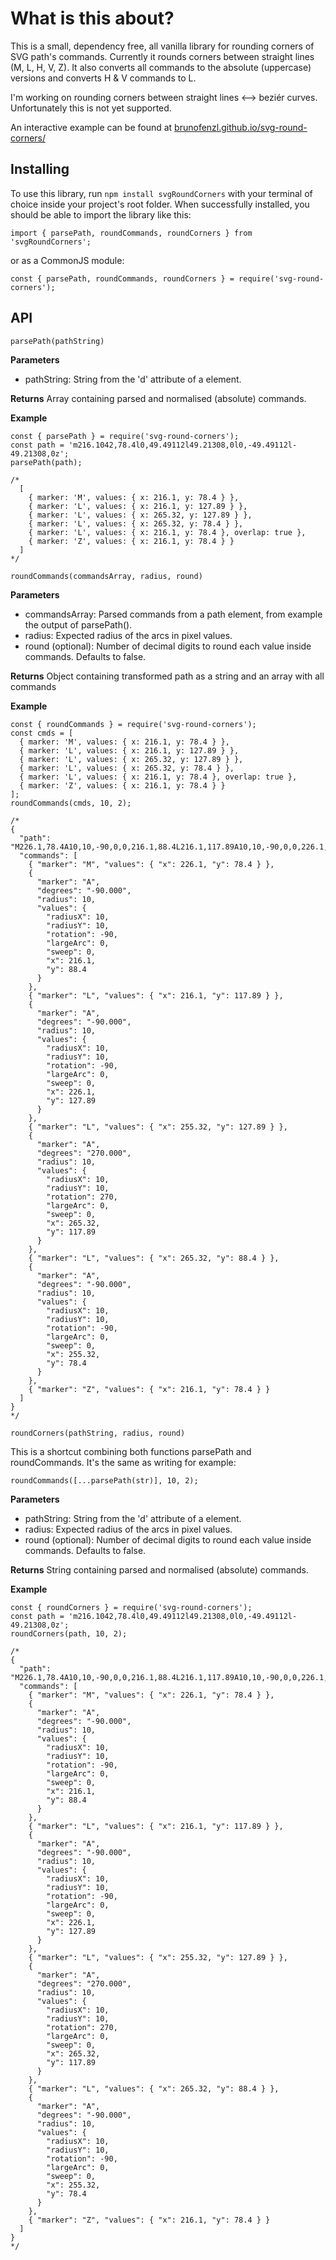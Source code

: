 # What is this about?

This is a small, dependency free, all vanilla library for rounding corners of SVG path's commands.
Currently it rounds corners between straight lines (M, L, H, V, Z). It also converts all commands to the absolute (uppercase) versions and converts H & V commands to L. 

I'm working on rounding corners between straight lines <--> beziér curves. Unfortunately this is not yet supported.

An interactive example can be found at [brunofenzl.github.io/svg-round-corners/](https://brunofenzl.github.io/svg-round-corners/)

## Installing

To use this library, run `npm install svgRoundCorners` with your terminal of choice inside your project's root folder. When successfully installed, you should be able to import the library like this:

```
import { parsePath, roundCommands, roundCorners } from 'svgRoundCorners';
```

or as a CommonJS module:

```
const { parsePath, roundCommands, roundCorners } = require('svg-round-corners');
```

## API

```
parsePath(pathString)
```
**Parameters**
* pathString: String from the 'd' attribute of a <path> element.

**Returns**
Array containing parsed and normalised (absolute) commands.

**Example**
```
const { parsePath } = require('svg-round-corners');
const path = 'm216.1042,78.4l0,49.49112l49.21308,0l0,-49.49112l-49.21308,0z';
parsePath(path);

/*
  [
    { marker: 'M', values: { x: 216.1, y: 78.4 } },
    { marker: 'L', values: { x: 216.1, y: 127.89 } },
    { marker: 'L', values: { x: 265.32, y: 127.89 } },
    { marker: 'L', values: { x: 265.32, y: 78.4 } },
    { marker: 'L', values: { x: 216.1, y: 78.4 }, overlap: true },
    { marker: 'Z', values: { x: 216.1, y: 78.4 } }
  ]
*/
```

```
roundCommands(commandsArray, radius, round)
```
**Parameters**
* commandsArray: Parsed commands from a path element, from example the output of parsePath().
* radius: Expected radius of the arcs in pixel values.
* round (optional): Number of decimal digits to round each value inside commands. Defaults to false.

**Returns**
Object containing transformed path as a string and an array with all commands

**Example**
```
const { roundCommands } = require('svg-round-corners');
const cmds = [
  { marker: 'M', values: { x: 216.1, y: 78.4 } },
  { marker: 'L', values: { x: 216.1, y: 127.89 } },
  { marker: 'L', values: { x: 265.32, y: 127.89 } },
  { marker: 'L', values: { x: 265.32, y: 78.4 } },
  { marker: 'L', values: { x: 216.1, y: 78.4 }, overlap: true },
  { marker: 'Z', values: { x: 216.1, y: 78.4 } }
];
roundCommands(cmds, 10, 2);

/*
{
  "path": "M226.1,78.4A10,10,-90,0,0,216.1,88.4L216.1,117.89A10,10,-90,0,0,226.1,127.89L255.32,127.89A10,10,270,0,0,265.32,117.89L265.32,88.4A10,10,-90,0,0,255.32,78.4Z",
  "commands": [
    { "marker": "M", "values": { "x": 226.1, "y": 78.4 } },
    {
      "marker": "A",
      "degrees": "-90.000",
      "radius": 10,
      "values": {
        "radiusX": 10,
        "radiusY": 10,
        "rotation": -90,
        "largeArc": 0,
        "sweep": 0,
        "x": 216.1,
        "y": 88.4
      }
    },
    { "marker": "L", "values": { "x": 216.1, "y": 117.89 } },
    {
      "marker": "A",
      "degrees": "-90.000",
      "radius": 10,
      "values": {
        "radiusX": 10,
        "radiusY": 10,
        "rotation": -90,
        "largeArc": 0,
        "sweep": 0,
        "x": 226.1,
        "y": 127.89
      }
    },
    { "marker": "L", "values": { "x": 255.32, "y": 127.89 } },
    {
      "marker": "A",
      "degrees": "270.000",
      "radius": 10,
      "values": {
        "radiusX": 10,
        "radiusY": 10,
        "rotation": 270,
        "largeArc": 0,
        "sweep": 0,
        "x": 265.32,
        "y": 117.89
      }
    },
    { "marker": "L", "values": { "x": 265.32, "y": 88.4 } },
    {
      "marker": "A",
      "degrees": "-90.000",
      "radius": 10,
      "values": {
        "radiusX": 10,
        "radiusY": 10,
        "rotation": -90,
        "largeArc": 0,
        "sweep": 0,
        "x": 255.32,
        "y": 78.4
      }
    },
    { "marker": "Z", "values": { "x": 216.1, "y": 78.4 } }
  ]
}
*/
```

```
roundCorners(pathString, radius, round)
```

This is a shortcut combining both functions parsePath and roundCommands. It's the same as writing for example:

```
roundCommands([...parsePath(str)], 10, 2);
```

**Parameters**
* pathString: String from the 'd' attribute of a <path> element.
* radius: Expected radius of the arcs in pixel values.
* round (optional): Number of decimal digits to round each value inside commands. Defaults to false.

**Returns**
String containing parsed and normalised (absolute) commands.

**Example**
```
const { roundCorners } = require('svg-round-corners');
const path = 'm216.1042,78.4l0,49.49112l49.21308,0l0,-49.49112l-49.21308,0z';
roundCorners(path, 10, 2);

/*
{
  "path": "M226.1,78.4A10,10,-90,0,0,216.1,88.4L216.1,117.89A10,10,-90,0,0,226.1,127.89L255.32,127.89A10,10,270,0,0,265.32,117.89L265.32,88.4A10,10,-90,0,0,255.32,78.4Z",
  "commands": [
    { "marker": "M", "values": { "x": 226.1, "y": 78.4 } },
    {
      "marker": "A",
      "degrees": "-90.000",
      "radius": 10,
      "values": {
        "radiusX": 10,
        "radiusY": 10,
        "rotation": -90,
        "largeArc": 0,
        "sweep": 0,
        "x": 216.1,
        "y": 88.4
      }
    },
    { "marker": "L", "values": { "x": 216.1, "y": 117.89 } },
    {
      "marker": "A",
      "degrees": "-90.000",
      "radius": 10,
      "values": {
        "radiusX": 10,
        "radiusY": 10,
        "rotation": -90,
        "largeArc": 0,
        "sweep": 0,
        "x": 226.1,
        "y": 127.89
      }
    },
    { "marker": "L", "values": { "x": 255.32, "y": 127.89 } },
    {
      "marker": "A",
      "degrees": "270.000",
      "radius": 10,
      "values": {
        "radiusX": 10,
        "radiusY": 10,
        "rotation": 270,
        "largeArc": 0,
        "sweep": 0,
        "x": 265.32,
        "y": 117.89
      }
    },
    { "marker": "L", "values": { "x": 265.32, "y": 88.4 } },
    {
      "marker": "A",
      "degrees": "-90.000",
      "radius": 10,
      "values": {
        "radiusX": 10,
        "radiusY": 10,
        "rotation": -90,
        "largeArc": 0,
        "sweep": 0,
        "x": 255.32,
        "y": 78.4
      }
    },
    { "marker": "Z", "values": { "x": 216.1, "y": 78.4 } }
  ]
}
*/
```
